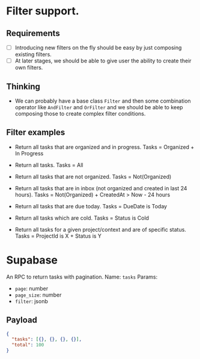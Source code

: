 # Filter support.

## Requirements

- [ ] Introducing new filters on the fly should be easy by just composing existing filters.
- [ ] At later stages, we should be able to give user the ability to create their own filters.

## Thinking

- We can probably have a base class `Filter` and then some combination operator like `AndFilter` and `OrFilter`
  and we should be able to keep composing those to create complex filter conditions.

## Filter examples

- Return all tasks that are organized and in progress.
  Tasks = Organized + In Progress

- Return all tasks.
  Tasks = All
- Return all tasks that are not organized.
  Tasks = Not(Organized)

- Return all tasks that are in inbox (not organized and created in last 24 hours).
  Tasks = Not(Organized) + CreatedAt > Now - 24 hours

- Return all tasks that are due today.
  Tasks = DueDate is Today

- Return all tasks which are cold.
  Tasks = Status is Cold

- Return all tasks for a given project/context and are of specific status.
  Tasks = ProjectId is X + Status is Y

# Supabase

An RPC to return tasks with pagination.
Name: `tasks`
Params:

- `page`: number
- `page_size`: number
- `filter`: jsonb

## Payload

```json
{
  "tasks": [{}, {}, {}, {}],
  "total": 100
}
```
